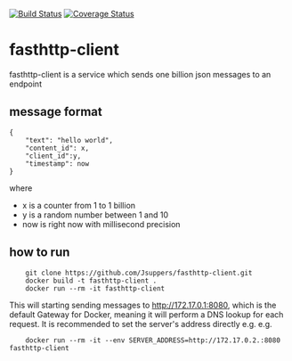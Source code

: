 [![Build Status](https://travis-ci.com/Jsuppers/fasthttp-client.svg?branch=master)](https://travis-ci.com/Jsuppers/fasthttp-client)
[![Coverage Status](https://coveralls.io/repos/github/Jsuppers/fasthttp-client/badge.svg?branch=master&service=github)](https://coveralls.io/github/Jsuppers/fasthttp-client?branch=master)

# fasthttp-client
fasthttp-client is a service which sends one billion json messages to an endpoint

## message format
```
{
    "text": "hello world", 
    "content_id": x, 
    "client_id":y,
    "timestamp": now
}
```
where 
* x is a counter from 1 to 1 billion  
* y is a random number between 1 and 10 
* now is right now with millisecond precision
    
## how to run
```
    git clone https://github.com/Jsuppers/fasthttp-client.git
    docker build -t fasthttp-client .
    docker run --rm -it fasthttp-client
```
This will starting sending messages to http://172.17.0.1:8080, which is the default Gateway for Docker, meaning it will perform a DNS lookup for each request. It is recommended to set the server's address directly e.g.
e.g.
```
    docker run --rm -it --env SERVER_ADDRESS=http://172.17.0.2.:8080 fasthttp-client
```
